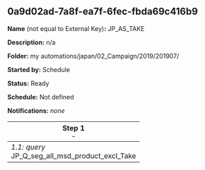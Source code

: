 ## 0a9d02ad-7a8f-ea7f-6fec-fbda69c416b9

**Name** (not equal to External Key)**:** JP_AS_TAKE

**Description:** n/a

**Folder:** my automations/japan/02_Campaign/2019/201907/

**Started by:** Schedule

**Status:** Ready

**Schedule:** Not defined

**Notifications:** _none_


| Step 1<br>_<small>-</small>_ |
| --- |
| _1.1: query_<br>JP_Q_seg_all_msd_product_excl_Take |
